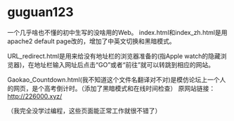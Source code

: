 # guguan123
一个几乎啥也不懂的初中生写的没啥用的Web。
index.html和index_zh.html是用apache2 default page改的，增加了中英文切换和黑暗模式。

URL_redirect.html是用来给没有地址栏的浏览器准备的(指Apple watch的隐藏浏览器)，在地址栏输入网址后点击“GO”或者“前往”就可以转跳到相应的网站。

Gaokao_Countdown.html(我不知道这个文件名翻译对不对)是模仿论坛上一个人的网页，是个高考倒计时。（添加了黑暗模式和在线时间检查）
原网站链接：http://226000.xyz/

（我完全没学过编程，这些页面能正常工作就很不错了）
